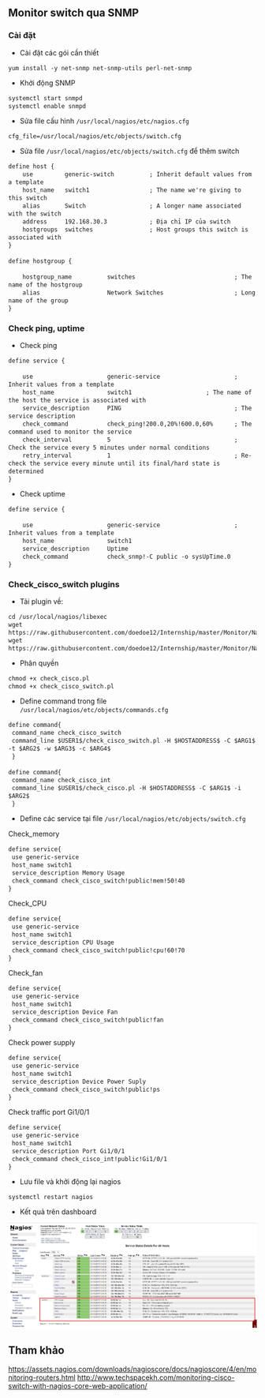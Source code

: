 ## Monitor switch qua SNMP

### Cài đặt

- Cài đặt các gói cần thiết

```
yum install -y net-snmp net-snmp-utils perl-net-snmp 
```

- Khởi động SNMP 

```
systemctl start snmpd
systemctl enable snmpd
```

- Sửa file cấu hình `/usr/local/nagios/etc/nagios.cfg`

```
cfg_file=/usr/local/nagios/etc/objects/switch.cfg
```

- Sửa file `/usr/local/nagios/etc/objects/switch.cfg` để thêm switch

```
define host {
    use         generic-switch          ; Inherit default values from a template
    host_name   switch1		            ; The name we're giving to this switch
    alias       Switch				    ; A longer name associated with the switch
    address     192.168.30.3         	; Địa chỉ IP của switch
    hostgroups  switches      		    ; Host groups this switch is associated with
}

define hostgroup {

    hostgroup_name          switches                            ; The name of the hostgroup
    alias                   Network Switches                    ; Long name of the group
}
```

### Check ping, uptime 

- Check ping 

```
define service {

    use                     generic-service                     ; Inherit values from a template
    host_name               switch1                     ; The name of the host the service is associated with
    service_description     PING                                ; The service description
    check_command           check_ping!200.0,20%!600.0,60%      ; The command used to monitor the service
    check_interval          5                                   ; Check the service every 5 minutes under normal conditions
    retry_interval          1                                   ; Re-check the service every minute until its final/hard state is determined
}
```

- Check uptime

```
define service {

    use                     generic-service                     ; Inherit values from a template
    host_name               switch1
    service_description     Uptime
    check_command           check_snmp!-C public -o sysUpTime.0
}
```

### Check_cisco_switch plugins

- Tải plugin về:

```
cd /usr/local/nagios/libexec
wget https://raw.githubusercontent.com/doedoe12/Internship/master/Monitor/Nagios/Plugins/check_cisco.pl
wget https://raw.githubusercontent.com/doedoe12/Internship/master/Monitor/Nagios/Plugins/check_cisco_switch.pl
```

- Phân quyền

```
chmod +x check_cisco.pl
chmod +x check_cisco_switch.pl
```

- Define command trong file `/usr/local/nagios/etc/objects/commands.cfg` 

```
define command{
 command_name check_cisco_switch
 command_line $USER1$/check_cisco_switch.pl -H $HOSTADDRESS$ -C $ARG1$ -t $ARG2$ -w $ARG3$ -c $ARG4$
 }

define command{
 command_name check_cisco_int
 command_line $USER1$/check_cisco.pl -H $HOSTADDRESS$ -C $ARG1$ -i $ARG2$
 }
```

- Define các service tại file `/usr/local/nagios/etc/objects/switch.cfg`

Check_memory

```
define service{
 use generic-service
 host_name switch1
 service_description Memory Usage
 check_command check_cisco_switch!public!mem!50!40
}
```

Check_CPU

```
define service{
 use generic-service
 host_name switch1
 service_description CPU Usage
 check_command check_cisco_switch!public!cpu!60!70
}
```

Check_fan

```
define service{
 use generic-service
 host_name switch1
 service_description Device Fan
 check_command check_cisco_switch!public!fan
}
```

Check power supply

```
define service{
 use generic-service
 host_name switch1
 service_description Device Power Suply
 check_command check_cisco_switch!public!ps
}
```

Check traffic port Gi1/0/1

```
define service{
 use generic-service
 host_name switch1
 service_description Port Gi1/0/1
 check_command check_cisco_int!public!Gi1/0/1
}
```

- Lưu file và khởi động lại nagios

```
systemctl restart nagios
```

- Kết quả trên dashboard

<img src="img/27.jpg">

## Tham khảo

https://assets.nagios.com/downloads/nagioscore/docs/nagioscore/4/en/monitoring-routers.html
http://www.techspacekh.com/monitoring-cisco-switch-with-nagios-core-web-application/